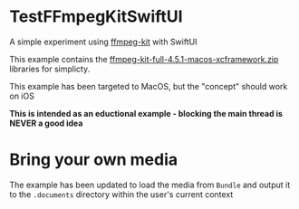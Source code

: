 # TestFFmpegKitSwiftUI

A simple experiment using [ffmpeg-kit](https://github.com/tanersener/ffmpeg-kit) with SwiftUI

This example contains the [ffmpeg-kit-full-4.5.1-macos-xcframework.zip](https://github.com/tanersener/ffmpeg-kit/releases/download/v4.5.1/ffmpeg-kit-full-4.5.1-macos-xcframework.zip) libraries for simplicty.

This example has been targeted to MacOS, but the "concept" should work on iOS

**This is intended as an eductional example - blocking the main thread is NEVER a good idea**

# Bring your own media

The example has been updated to load the media from `Bundle` and output it to the `.documents` directory within the user's current context
